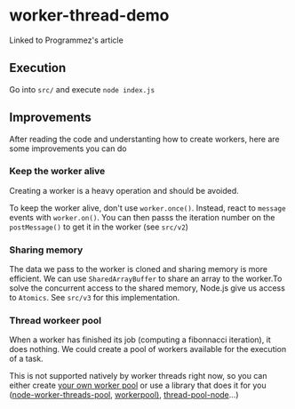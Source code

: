 # worker-thread-demo

Linked to Programmez's article 

## Execution

Go into `src/` and execute `node index.js`

## Improvements

After reading the code and understanting how to create workers, here are some improvements you can do

### Keep the worker alive

Creating a worker is a heavy operation and should be avoided.

To keep the worker alive, don't use `worker.once()`. Instead, react to `message` events with `worker.on()`. You can then passs the iteration number on the `postMessage()` to get it in the worker (see `src/v2`)

### Sharing memory

The data we pass to the worker is cloned and sharing memory is more efficient. We can use `SharedArrayBuffer` to share an array to the worker.To solve the concurrent access to the shared memory, Node.js give us access to `Atomics`. See `src/v3` for this implementation.

### Thread workeer pool

When a worker has finished its job (computing a fibonnacci iteration), it does nothing. We could create a pool of workers available for the execution of a task.

This is not supported natively by worker threads right now, so you can either create [your own worker pool](https://nodejs.org/api/async_context.html#using-asyncresource-for-a-worker-thread-pool) or use a library that does it for you ([node-worker-threads-pool](https://www.npmjs.com/package/node-worker-threads-pool), [workerpool)](https://www.npmjs.com/package/workerpool), [thread-pool-node](https://www.npmjs.com/package/thread-pool-node)...)
